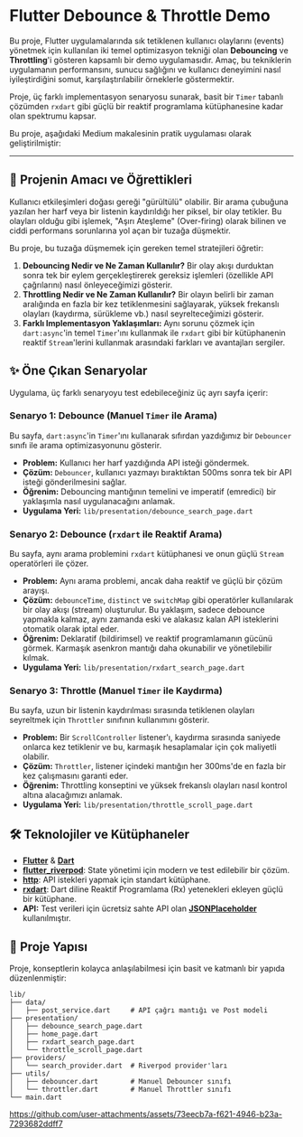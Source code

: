 
# Flutter Debounce & Throttle Demo

Bu proje, Flutter uygulamalarında sık tetiklenen kullanıcı olaylarını (events) yönetmek için kullanılan iki temel optimizasyon tekniği olan **Debouncing** ve **Throttling**'i gösteren kapsamlı bir demo uygulamasıdır. Amaç, bu tekniklerin uygulamanın performansını, sunucu sağlığını ve kullanıcı deneyimini nasıl iyileştirdiğini somut, karşılaştırılabilir örneklerle göstermektir.

Proje, üç farklı implementasyon senaryosu sunarak, basit bir `Timer` tabanlı çözümden `rxdart` gibi güçlü bir reaktif programlama kütüphanesine kadar olan spektrumu kapsar.

Bu proje, aşağıdaki Medium makalesinin pratik uygulaması olarak geliştirilmiştir:


---

## 🎯 Projenin Amacı ve Öğrettikleri

Kullanıcı etkileşimleri doğası gereği "gürültülü" olabilir. Bir arama çubuğuna yazılan her harf veya bir listenin kaydırıldığı her piksel, bir olay tetikler. Bu olayları olduğu gibi işlemek, "Aşırı Ateşleme" (Over-firing) olarak bilinen ve ciddi performans sorunlarına yol açan bir tuzağa düşmektir.

Bu proje, bu tuzağa düşmemek için gereken temel stratejileri öğretir:

1.  **Debouncing Nedir ve Ne Zaman Kullanılır?** Bir olay akışı durduktan sonra tek bir eylem gerçekleştirerek gereksiz işlemleri (özellikle API çağrılarını) nasıl önleyeceğimizi gösterir.
2.  **Throttling Nedir ve Ne Zaman Kullanılır?** Bir olayın belirli bir zaman aralığında en fazla bir kez tetiklenmesini sağlayarak, yüksek frekanslı olayları (kaydırma, sürükleme vb.) nasıl seyrelteceğimizi gösterir.
3.  **Farklı Implementasyon Yaklaşımları:** Aynı sorunu çözmek için `dart:async`'in temel `Timer`'ını kullanmak ile `rxdart` gibi bir kütüphanenin reaktif `Stream`'lerini kullanmak arasındaki farkları ve avantajları sergiler.

## ✨ Öne Çıkan Senaryolar

Uygulama, üç farklı senaryoyu test edebileceğiniz üç ayrı sayfa içerir:

### Senaryo 1: Debounce (Manuel `Timer` ile Arama)

Bu sayfa, `dart:async`'in `Timer`'ını kullanarak sıfırdan yazdığımız bir `Debouncer` sınıfı ile arama optimizasyonunu gösterir.

-   **Problem:** Kullanıcı her harf yazdığında API isteği göndermek.
-   **Çözüm:** `Debouncer`, kullanıcı yazmayı bıraktıktan 500ms sonra tek bir API isteği gönderilmesini sağlar.
-   **Öğrenim:** Debouncing mantığının temelini ve imperatif (emredici) bir yaklaşımla nasıl uygulanacağını anlamak.
-   **Uygulama Yeri:** `lib/presentation/debounce_search_page.dart`


### Senaryo 2: Debounce (`rxdart` ile Reaktif Arama)

Bu sayfa, aynı arama problemini `rxdart` kütüphanesi ve onun güçlü `Stream` operatörleri ile çözer.

-   **Problem:** Aynı arama problemi, ancak daha reaktif ve güçlü bir çözüm arayışı.
-   **Çözüm:** `debounceTime`, `distinct` ve `switchMap` gibi operatörler kullanılarak bir olay akışı (stream) oluşturulur. Bu yaklaşım, sadece debounce yapmakla kalmaz, aynı zamanda eski ve alakasız kalan API isteklerini otomatik olarak iptal eder.
-   **Öğrenim:** Deklaratif (bildirimsel) ve reaktif programlamanın gücünü görmek. Karmaşık asenkron mantığı daha okunabilir ve yönetilebilir kılmak.
-   **Uygulama Yeri:** `lib/presentation/rxdart_search_page.dart`


### Senaryo 3: Throttle (Manuel `Timer` ile Kaydırma)

Bu sayfa, uzun bir listenin kaydırılması sırasında tetiklenen olayları seyreltmek için `Throttler` sınıfının kullanımını gösterir.

-   **Problem:** Bir `ScrollController` listener'ı, kaydırma sırasında saniyede onlarca kez tetiklenir ve bu, karmaşık hesaplamalar için çok maliyetli olabilir.
-   **Çözüm:** `Throttler`, listener içindeki mantığın her 300ms'de en fazla bir kez çalışmasını garanti eder.
-   **Öğrenim:** Throttling konseptini ve yüksek frekanslı olayları nasıl kontrol altına alacağımızı anlamak.
-   **Uygulama Yeri:** `lib/presentation/throttle_scroll_page.dart`




## 🛠️ Teknolojiler ve Kütüphaneler

-   **[Flutter](https://flutter.dev/)** & **[Dart](https://dart.dev/)**
-   **[flutter_riverpod](https://riverpod.dev/)**: State yönetimi için modern ve test edilebilir bir çözüm.
-   **[http](https://pub.dev/packages/http)**: API istekleri yapmak için standart kütüphane.
-   **[rxdart](https://pub.dev/packages/rxdart)**: Dart diline Reaktif Programlama (Rx) yetenekleri ekleyen güçlü bir kütüphane.
-   **API:** Test verileri için ücretsiz sahte API olan **[JSONPlaceholder](https://jsonplaceholder.typicode.com/)** kullanılmıştır.



## 📂 Proje Yapısı

Proje, konseptlerin kolayca anlaşılabilmesi için basit ve katmanlı bir yapıda düzenlenmiştir:

```
lib/
├── data/
│   ├── post_service.dart     # API çağrı mantığı ve Post modeli
├── presentation/
│   ├── debounce_search_page.dart
│   ├── home_page.dart
│   ├── rxdart_search_page.dart
│   └── throttle_scroll_page.dart
├── providers/
│   └── search_provider.dart  # Riverpod provider'ları
├── utils/
│   ├── debouncer.dart        # Manuel Debouncer sınıfı
│   └── throttler.dart        # Manuel Throttler sınıfı
└── main.dart
```


https://github.com/user-attachments/assets/73eecb7a-f621-4946-b23a-7293682ddff7


